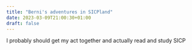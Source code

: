 ```yaml
---
title: "Berni's adventures in SICPland"
date: 2023-03-09T21:00:30+01:00
draft: false
---
```

I probably should get my act together and actually read and study SICP
